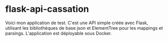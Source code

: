 # flask-api-cassation

Voici mon application de test. C'est une API simple créée avec Flask, utilisant les bibliothèques de base json et ElementTree pour les mappings et parsings.
L'application est déployable sous Docker.
